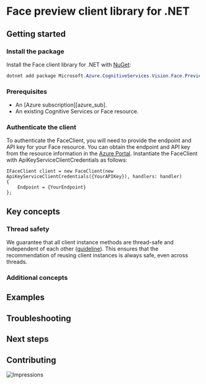 # Face preview client library for .NET

## Getting started

### Install the package

Install the Face client library for .NET with [NuGet][nuget]:

```PowerShell
dotnet add package Microsoft.Azure.CognitiveServices.Vision.Face.Preview --version  2.7.0-preview.2
```

### Prerequisites

* An [Azure subscription][azure_sub].
* An existing Cognitive Services or Face resource.

### Authenticate the client

To authenticate the FaceClient, you will need to provide the endpoint and API key for your Face resource.
You can obtain the endpoint and API key from the resource information in the [Azure Portal][azure_portal].
Instantiate the FaceClient with ApiKeyServiceClientCredentials as follows:

```
IFaceClient client = new FaceClient(new ApiKeyServiceClientCredentials({YourAPIKey}), handlers: handler)
{
    Endpoint = {YourEndpoint}
};
```

## Key concepts

### Thread safety
We guarantee that all client instance methods are thread-safe and independent of each other ([guideline](https://azure.github.io/azure-sdk/dotnet_introduction.html#dotnet-service-methods-thread-safety)). This ensures that the recommendation of reusing client instances is always safe, even across threads.

### Additional concepts

## Examples

## Troubleshooting

## Next steps

## Contributing



<!-- LINKS -->
[style-guide-msft]: https://docs.microsoft.com/style-guide/capitalization
[style-guide-cloud]: https://aka.ms/azsdk/cloud-style-guide

![Impressions](https://azure-sdk-impressions.azurewebsites.net/api/impressions/azure-sdk-for-net%2Fsdk%2Ftemplate%2FAzure.Template%2FREADME.png)

[nuget]: https://www.nuget.org/
[azure_portal]: https://portal.azure.com/